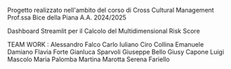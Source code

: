 Progetto realizzato nell'ambito del corso di Cross Cultural Management Prof.ssa Bice della Piana A.A. 2024/2025

Dashboard Streamlit per il Calcolo del Multidimensional Risk Score

TEAM WORK :
Alessandro Falco
Carlo Iuliano
Ciro Collina
Emanuele Damiano
Flavia Forte
Gianluca Sparvoli
Giuseppe Bello
Giusy Capone
Luigi Mascolo
Maria Palomba
Martina Marotta
Serena Fariello
